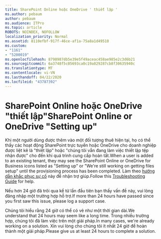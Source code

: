 ```yaml
---
title: SharePoint Online hoặc OneDrive ' thiết lập '
ms.author: pebaum
author: pebaum
ms.audience: ITPro
ms.topic: article
ROBOTS: NOINDEX, NOFOLLOW
localization_priority: Normal
ms.assetid: 8110efbf-917f-46ce-af1a-75a8a1d49510
ms.custom:
- "1161"
- "5200019"
ms.openlocfilehash: 8798987db5e39e5f49aceac458ae985e2c3d6b21
ms.sourcegitcommit: 6a3748f5c05693ca0c19a829287cb8f30635940c
ms.translationtype: MT
ms.contentlocale: vi-VN
ms.lasthandoff: 04/22/2020
ms.locfileid: "43787392"
---
```

# <a name="sharepoint-online-or-onedrive-setting-up"></a><span data-ttu-id="1e05d-102">SharePoint Online hoặc OneDrive "thiết lập"</span><span class="sxs-lookup"><span data-stu-id="1e05d-102">SharePoint Online or OneDrive "Setting up"</span></span>

<span data-ttu-id="1e05d-103">Khi một người dùng được thêm vào một đối tượng thuê hiện tại, họ có thể thấy các hoạt động SharePoint trực tuyến hoặc OneDrive cho doanh nghiệp được liệt kê là "thiết lập" hoặc "chúng tôi vẫn đang làm việc thiết lập tệp nhận được" cho đến khi quá trình cung cấp hoàn tất.</span><span class="sxs-lookup"><span data-stu-id="1e05d-103">When a user is added to an existing tenant, they may see the SharePoint Online or OneDrive for Business icons listed as "Setting up" or "We're still working on getting files setup" until the provisioning process has been completed.</span></span> <span data-ttu-id="1e05d-104">Làm theo [hướng dẫn khắc phục sự cố](https://docs.microsoft.com/sharepoint/support/sites/troubleshooting-guide-for-sites-stopped-at-provisioning) này để nhận trợ giúp.</span><span class="sxs-lookup"><span data-stu-id="1e05d-104">Follow this [Troubleshooting Guide](https://docs.microsoft.com/sharepoint/support/sites/troubleshooting-guide-for-sites-stopped-at-provisioning) for help.</span></span>

<span data-ttu-id="1e05d-105">Nếu hơn 24 giờ đã trôi qua kể từ lần đầu tiên bạn thấy vấn đề này, vui lòng đăng nhập một trường hợp hỗ trợ.</span><span class="sxs-lookup"><span data-stu-id="1e05d-105">If more than 24 hours have passed since you first saw this issue, please log a support case.</span></span>

<span data-ttu-id="1e05d-106">Chúng tôi hiểu rằng 24 giờ có thể có vẻ như một thời gian dài.</span><span class="sxs-lookup"><span data-stu-id="1e05d-106">We understand that 24 hours may seem like a long time.</span></span> <span data-ttu-id="1e05d-107">Trong nhiều trường hợp, chúng tôi đã làm việc trên một giải pháp.</span><span class="sxs-lookup"><span data-stu-id="1e05d-107">In many cases, we're already working on a solution.</span></span> <span data-ttu-id="1e05d-108">Xin vui lòng cho chúng tôi ít nhất 24 giờ để hoàn thành một giải pháp.</span><span class="sxs-lookup"><span data-stu-id="1e05d-108">Please give us at least 24 hours to complete a solution.</span></span>
